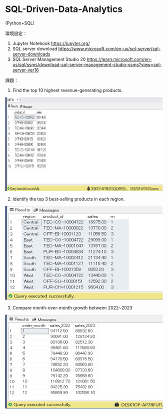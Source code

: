 # SQL-Driven-Data-Analytics
(Python+SQL)

環境設定：
1) Jupyter Notebook
https://jupyter.org/
2) SQL server download
https://www.microsoft.com/en-us/sql-server/sql-server-downloads
3) SQL Server Management Studio 20
https://learn.microsoft.com/en-us/sql/ssms/download-sql-server-management-studio-ssms?view=sql-server-ver16

課題：
1) Find  the top 10 highest revenue-generating products.
<img src="pictures/top 10 highest saleing product.png" height="300px" width ="550px">

2) Identify the top 3 best-selling products in each region.
 <img src="pictures/top 3 highest selling products in each region.png" height="300px" width = "550px">

3) Compare month-over-month growth between 2022~2023
 <img src="pictures/compare month growth.png" height="300px" width = "550px">
